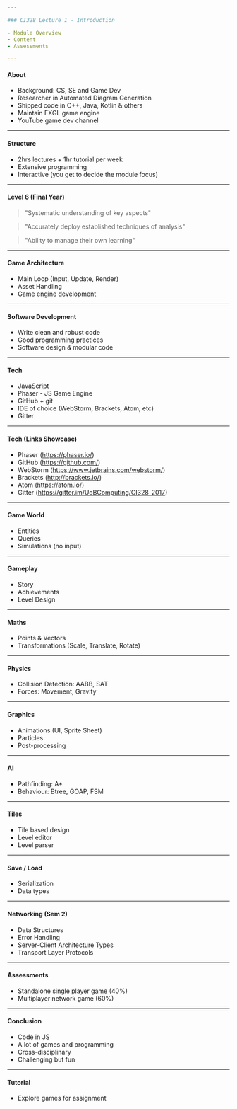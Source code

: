 ```yaml
---

### CI328 Lecture 1 - Introduction

- Module Overview
- Content
- Assessments

---
```


#### About

- Background: CS, SE and Game Dev
- Researcher in Automated Diagram Generation
- Shipped code in C++, Java, Kotlin & others
- Maintain FXGL game engine
- YouTube game dev channel

---

#### Structure

- 2hrs lectures + 1hr tutorial per week
- Extensive programming
- Interactive (you get to decide the module focus)

---

#### Level 6 (Final Year)

> "Systematic understanding of key aspects"

> "Accurately deploy established techniques of analysis"

> "Ability to manage their own learning"

---

#### Game Architecture

- Main Loop (Input, Update, Render)
- Asset Handling
- Game engine development

---

#### Software Development

- Write clean and robust code
- Good programming practices
- Software design & modular code

---

#### Tech

- JavaScript
- Phaser - JS Game Engine
- GitHub + git
- IDE of choice (WebStorm, Brackets, Atom, etc)
- Gitter

---

#### Tech (Links Showcase)

- Phaser (https://phaser.io/)
- GitHub (https://github.com/)
- WebStorm (https://www.jetbrains.com/webstorm/)
- Brackets (http://brackets.io/)
- Atom (https://atom.io/)
- Gitter (https://gitter.im/UoBComputing/CI328_2017)

---

#### Game World

- Entities
- Queries
- Simulations (no input)

---

#### Gameplay

- Story
- Achievements
- Level Design

---

#### Maths

- Points & Vectors
- Transformations (Scale, Translate, Rotate)

---

#### Physics

- Collision Detection: AABB, SAT
- Forces: Movement, Gravity

---

#### Graphics

- Animations (UI, Sprite Sheet)
- Particles
- Post-processing

---

#### AI

- Pathfinding: A*
- Behaviour: Btree, GOAP, FSM

---

#### Tiles

- Tile based design
- Level editor
- Level parser

---

#### Save / Load

- Serialization
- Data types

---

#### Networking (Sem 2)

- Data Structures
- Error Handling
- Server-Client Architecture Types
- Transport Layer Protocols

---

#### Assessments

- Standalone single player game (40%)
- Multiplayer network game (60%)

---

#### Conclusion

- Code in JS
- A lot of games and programming
- Cross-disciplinary
- Challenging but fun

---

#### Tutorial

- Explore games for assignment